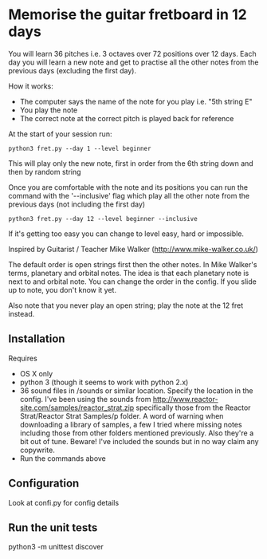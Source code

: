 Memorise the guitar fretboard in 12 days
========================================

You will learn 36 pitches i.e. 3 octaves over 72 positions over 12 days.
Each day you will learn a new note and get to practise all the other notes from
the previous days (excluding the first day).

How it works:
* The computer says the name of the note for you play i.e. "5th string E"
* You play the note
* The correct note at the correct pitch is played back for reference

At the start of your session run:

    python3 fret.py --day 1 --level beginner

This will play only the new note, first in order from the 6th string down and
then by random string

Once you are comfortable with the note and its positions you can run the command
with the '--inclusive' flag which play all the other note from the previous days
(not including the first day)

    python3 fret.py --day 12 --level beginner --inclusive

If it's getting too easy you can change to level easy, hard or impossible.

Inspired by Guitarist / Teacher Mike Walker (http://www.mike-walker.co.uk/)

The default order is open strings first then the other notes. In Mike Walker's
terms, planetary and orbital notes. The idea is that each planetary note is next
 to and orbital note. You can change the order in the config. If you slide up to
 note, you don't know it yet.

Also note that you never play an open string; play the note at the 12 fret instead.

Installation
------------

Requires
* OS X only
* python 3 (though it seems to work with python 2.x)
* 36 sound files in /sounds or similar location. Specify the location in the config. I've been using the sounds from http://www.reactor-site.com/samples/reactor_strat.zip specifically those from the Reactor Strat/Reactor Strat Samples/p folder. A word of warning when downloading a library of samples, a few I tried where missing notes including those from other folders mentioned previously. Also they're a bit out of tune. Beware! I've included the sounds but in no way claim any copywrite.
* Run the commands above

Configuration
------------------
Look at confi.py for config details


Run the unit tests
-----------------------
python3 -m unittest discover
